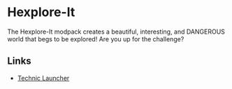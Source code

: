 # Hexplore-It

The Hexplore-It modpack creates a beautiful, interesting, and DANGEROUS world that begs to be explored! Are you up for the challenge?

## Links

- [Technic Launcher][0]


[0]: https://www.technicpack.net/modpack/hexplore-it.226213

